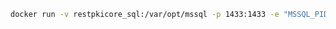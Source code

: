 ﻿```sh
docker run -v restpkicore_sql:/var/opt/mssql -p 1433:1433 -e "MSSQL_PID=Express" -e "SA_PASSWORD=SOMEPASS" -e "ACCEPT_EULA=Y" -d mcr.microsoft.com/mssql/server:2019-latest
```

